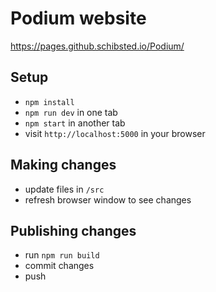 # Podium website

https://pages.github.schibsted.io/Podium/

## Setup

-   `npm install`
-   `npm run dev` in one tab
-   `npm start` in another tab
-   visit `http://localhost:5000` in your browser

## Making changes

-   update files in `/src`
-   refresh browser window to see changes

## Publishing changes

-   run `npm run build`
-   commit changes
-   push
